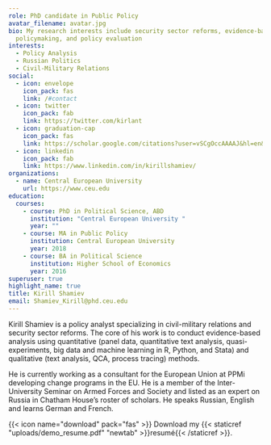 ```yaml
---
role: PhD candidate in Public Policy
avatar_filename: avatar.jpg
bio: My research interests include security sector reforms, evidence-based
  policymaking, and policy evaluation
interests:
  - Policy Analysis
  - Russian Politics
  - Civil-Military Relations
social:
  - icon: envelope
    icon_pack: fas
    link: /#contact
  - icon: twitter
    icon_pack: fab
    link: https://twitter.com/kirlant
  - icon: graduation-cap
    icon_pack: fas
    link: https://scholar.google.com/citations?user=vSCgOccAAAAJ&hl=en&oi=ao
  - icon: linkedin
    icon_pack: fab
    link: https://www.linkedin.com/in/kirillshamiev/
organizations:
  - name: Central European University
    url: https://www.ceu.edu
education:
  courses:
    - course: PhD in Political Science, ABD
      institution: "Central European University "
      year: ""
    - course: MA in Public Policy
      institution: Central European University
      year: 2018
    - course: BA in Political Science
      institution: Higher School of Economics
      year: 2016
superuser: true
highlight_name: true
title: Kirill Shamiev
email: Shamiev_Kirill@phd.ceu.edu
---
```

Kirill Shamiev is a policy analyst specializing in civil-military relations and security sector reforms. The core of his work is to conduct evidence-based analysis using quantitative (panel data, quantitative text analysis, quasi-experiments, big data and machine learning in R, Python, and Stata) and qualitative (text analysis, QCA, process tracing) methods.

He is currently working as a consultant for the European Union at PPMi developing change programs in the EU. He is a member of the Inter-University Seminar on Armed Forces and Society and listed as an expert on Russia in Chatham House’s roster of scholars. He speaks Russian, English and learns German and French. 

{{< icon name="download" pack="fas" >}} Download my {{< staticref "uploads/demo_resume.pdf" "newtab" >}}resumé{{< /staticref >}}.